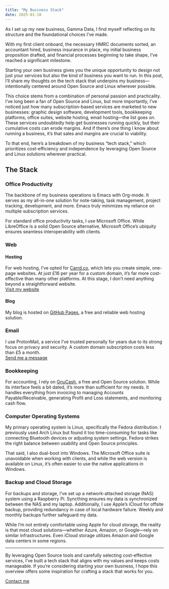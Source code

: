 ```yaml
---
title: "My Business Stack"
date: 2025-01-18
---
```


As I set up my new business, Gamma Data, I find myself reflecting on its structure and the foundational choices I’ve made. 

With my first client onboard, the necessary HMRC documents sorted, an accountant hired, business insurance in place, my initial business proposition drafted, and financial processes beginning to take shape, I’ve reached a significant milestone.

Starting your own business gives you the unique opportunity to design not just your services but also the kind of business you want to run. In this post, I’ll share my thoughts on the tech stack that underpins my business—intentionally centered around Open Source and Linux wherever possible.

This choice stems from a combination of personal passion and practicality. I’ve long been a fan of Open Source and Linux, but more importantly, I’ve noticed just how many subscription-based services are marketed to new businesses: graphic design software, development tools, bookkeeping platforms, office suites, website hosting, email hosting—the list goes on. These services undoubtedly help get businesses running quickly, but their cumulative costs can erode margins. And if there’s one thing I know about running a business, it’s that sales and margins are crucial to viability.

To that end, here’s a breakdown of my business “tech stack,” which prioritizes cost-efficiency and independence by leveraging Open Source and Linux solutions wherever practical.

## The Stack

### Office Productivity
The backbone of my business operations is Emacs with Org-mode. It serves as my all-in-one solution for note-taking, task management, project tracking, development, and more. Emacs truly minimizes my reliance on multiple subscription services.

For standard office productivity tasks, I use Microsoft Office. While LibreOffice is a solid Open Source alternative, Microsoft Office’s ubiquity ensures seamless interoperability with clients.

### Web

#### Hosting
For web hosting, I’ve opted for [Carrd.co](https://carrd.co), which lets you create simple, one-page websites. At just £16 per year for a custom domain, it’s far more cost-effective than many other platforms. At this stage, I don’t need anything beyond a straightforward website.  
[Visit my website](https://www.gamma-data.co.uk)

#### Blog
My blog is hosted on [GitHub Pages](https://pages.github.com), a free and reliable web hosting solution.

### Email
I use ProtonMail, a service I’ve trusted personally for years due to its strong focus on privacy and security. A custom domain subscription costs less than £5 a month.  
[Send me a message](https://www.gamma-data.co.uk#contact)

### Bookkeeping
For accounting, I rely on [GnuCash](https://gnucash.org), a free and Open Source solution. While its interface feels a bit dated, it’s more than sufficient for my needs. It handles everything from invoicing to managing Accounts Payable/Receivable, generating Profit and Loss statements, and monitoring cash flow.

### Computer Operating Systems
My primary operating system is Linux, specifically the Fedora distribution. I previously used Arch Linux but found it too time-consuming for tasks like connecting Bluetooth devices or adjusting system settings. Fedora strikes the right balance between usability and Open Source principles.

That said, I also dual-boot into Windows. The Microsoft Office suite is unavoidable when working with clients, and while the web version is available on Linux, it’s often easier to use the native applications in Windows.

### Backup and Cloud Storage
For backups and storage, I’ve set up a network-attached storage (NAS) system using a Raspberry Pi. Syncthing ensures my data is synchronized between the NAS and my laptop. Additionally, I use Apple’s iCloud for offsite backup, providing redundancy in case of local hardware failure. Weekly and monthly backups further safeguard my data. 

While I’m not entirely comfortable using Apple for cloud storage, the reality is that most cloud solutions—whether Azure, Amazon, or Google—rely on similar infrastructures. Even iCloud storage utilizes Amazon and Google data centers in some regions.

---

By leveraging Open Source tools and carefully selecting cost-effective services, I’ve built a tech stack that aligns with my values and keeps costs manageable. If you’re considering starting your own business, I hope this overview offers some inspiration for crafting a stack that works for you.

[Contact me](https://www.gamma-data.co.uk#contact)

